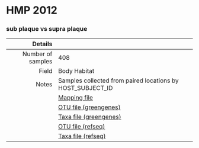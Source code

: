 # HMP 2012

### sub plaque vs supra plaque


| Details        |             |
| -------------: |-------------|
| Number of samples | 408
| Field | Body Habitat
| Notes | Samples collected from paired locations by HOST_SUBJECT_ID
| | [Mapping file]()
| | [OTU file (greengenes)]()
| | [Taxa file (greengenes)]()
| | [OTU file (refseq)]()
| | [Taxa file (refseq)]()